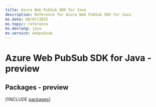 ```yaml
---
title: Azure Web PubSub SDK for Java
description: Reference for Azure Web PubSub SDK for Java
ms.date: 08/07/2025
ms.topic: reference
ms.devlang: java
ms.service: webpubsub
---
```

# Azure Web PubSub SDK for Java - preview
## Packages - preview
[!INCLUDE [packages](web-pubsub-index.md)]